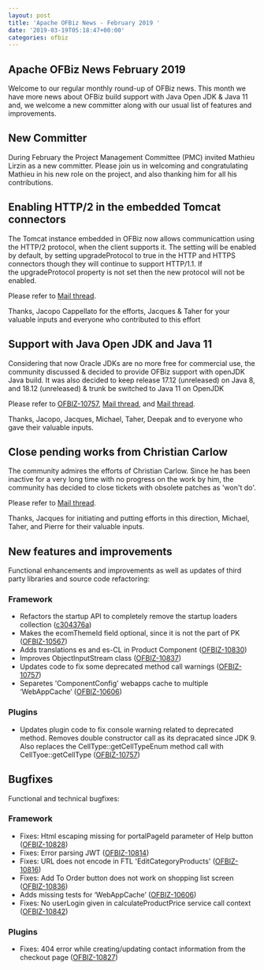 ```yaml
---
layout: post
title: 'Apache OFBiz News - February 2019 '
date: '2019-03-19T05:18:47+00:00'
categories: ofbiz
---
```

<h2>Apache OFBiz News February 2019</h2> 
  <p>Welcome to our regular monthly round-up of OFBiz news. This month we have more news about OFBiz build support with Java Open JDK &amp; Java 11 and, we welcome a new committer along with our usual list of features and improvements.</p> 
  <h2>New Committer</h2> 
  <p>During February the Project Management Committee (PMC) invited Mathieu Lirzin as a new committer. Please join us in welcoming and congratulating Mathieu in his new role on the project, and also thanking him for all his contributions.</p> 
  <h2>Enabling HTTP/2 in the embedded Tomcat connectors</h2> 
  <p>The Tomcat instance embedded in OFBiz now allows&nbsp;<g class="gr_ gr_58 gr-alert gr_spell gr_inline_cards gr_run_anim ContextualSpelling ins-del multiReplace" id="58" data-gr-id="58">communicattion</g>&nbsp;using the HTTP/2 protocol, when the client supports it. The setting will be enabled by default, by setting upgradeProtocol to true in the HTTP and HTTPS connectors though they will continue to support HTTP/1.1. If the&nbsp;<g class="gr_ gr_60 gr-alert gr_spell gr_inline_cards gr_run_anim ContextualSpelling ins-del multiReplace" id="60" data-gr-id="60">upgradeProtocol</g>&nbsp;property is not set then the new protocol will not be enabled.</p> 
  <p>Please refer to <a href="https://markmail.org/message/wg6yqt5tmeujvy5l">Mail thread</a>.</p> 
  <p>Thanks, Jacopo Cappellato for the efforts, Jacques &amp; Taher for your valuable inputs and everyone who contributed to this effort&nbsp;</p> 
  <h2>Support with Java Open JDK and Java 11</h2> 
  <p>Considering that now Oracle JDKs are no more free for commercial use, the community discussed &amp; decided to provide OFBiz support with <g class="gr_ gr_65 gr-alert gr_spell gr_inline_cards gr_run_anim ContextualSpelling ins-del multiReplace" id="65" data-gr-id="65">openJDK</g> Java build. It was also decided to keep release 17.12 (unreleased) on Java 8, and 18.12 (unreleased) &amp; trunk be switched to Java 11 on OpenJDK</p> 
  <p>Please refer to <a href="https://issues.apache.org/jira/browse/OFBIZ-10757">OFBIZ-10757</a>, <a href="https://markmail.org/message/argcnb5ve4wvkik2">Mail thread,</a> and <a href="https://markmail.org/message/argcnb5ve4wvkik2">Mail thread</a>.</p> 
  <p>Thanks, Jacopo, Jacques, Michael, Taher, Deepak and to everyone who gave their valuable inputs.&nbsp;</p> 
  <h2>Close pending works from Christian Carlow</h2> 
  <p>The community admires the efforts of Christian Carlow. Since he has been inactive for a very long time with no progress on the work by him, the community has decided to close tickets with obsolete patches as 'won't do'.</p> 
  <p>Please refer to <a href="https://markmail.org/message/su5t5ebgcbwy27yc">Mail thread</a>.</p> 
  <p>Thanks, Jacques for initiating and putting efforts in this direction, Michael, Taher, and Pierre for their valuable inputs.</p> 
  <h2>New features and improvements</h2>Functional enhancements and improvements as well as updates of <g class="gr_ gr_72 gr-alert gr_spell gr_inline_cards gr_run_anim ContextualSpelling ins-del multiReplace" id="72" data-gr-id="72">third party</g> libraries and source code refactoring:
  
  <h3>Framework</h3> 
  <ul> 
    <li>Refactors the startup API to completely remove the startup loaders collection (<a href="https://labs.nereide.fr/10031/Communautaire/commit/c304376a9953fd7bfc6c44b72fb3e1b2297c3ba3">c304376a</a>)</li> 
    <li>Makes the ecomThemeId field optional, since it is not the part of PK (<a href="https://issues.apache.org/jira/browse/OFBIZ-10567">OFBIZ-10567</a>)</li> 
    <li>Adds translations es and es-CL in Product Component (<a href="https://issues.apache.org/jira/browse/OFBIZ-10830">OFBIZ-10830</a>)</li> 
    <li>Improves ObjectInputStream class (<a href="https://issues.apache.org/jira/browse/OFBIZ-10837">OFBIZ-10837</a>)</li> 
    <li>Updates code to fix some deprecated method call warnings (<a href="https://issues.apache.org/jira/browse/OFBIZ-10757">OFBIZ-10757</a>)</li> 
    <li><g class="gr_ gr_66 gr-alert gr_spell gr_inline_cards gr_run_anim ContextualSpelling ins-del multiReplace" id="66" data-gr-id="66">Separetes</g> 'ComponentConfig' <g class="gr_ gr_67 gr-alert gr_spell gr_inline_cards gr_run_anim ContextualSpelling ins-del multiReplace" id="67" data-gr-id="67">webapps</g> cache to multiple ‘WebAppCache’ (<a href="https://issues.apache.org/jira/browse/OFBIZ-10606">OFBIZ-10606</a>)</li> 
  </ul> 
  <h3>Plugins</h3> 
  <ul> 
    <li>Updates plugin code to fix console warning related to <g class="gr_ gr_73 gr-alert gr_gramm gr_inline_cards gr_run_anim Grammar only-ins replaceWithoutSep" id="73" data-gr-id="73">deprecated</g> method. Removes double constructor call as its <g class="gr_ gr_68 gr-alert gr_spell gr_inline_cards gr_run_anim ContextualSpelling ins-del multiReplace" id="68" data-gr-id="68">depracated</g> since JDK 9. Also replaces the CellType::getCellTypeEnum method call with CellTyoe::getCellType (<a href="https://issues.apache.org/jira/browse/OFBIZ-10757">OFBIZ-10757</a>)</li> 
  </ul> 
  <h2>Bugfixes</h2>Functional and technical bugfixes:
  
  <h3>Framework</h3> 
  <ul> 
    <li>Fixes: Html escaping missing for <g class="gr_ gr_71 gr-alert gr_gramm gr_inline_cards gr_run_anim Grammar only-ins doubleReplace replaceWithoutSep" id="71" data-gr-id="71">portalPageId</g> parameter of Help button (<a href="https://issues.apache.org/jira/browse/OFBIZ-10828">OFBIZ-10828</a>)</li> 
    <li>Fixes: Error parsing JWT (<a href="https://issues.apache.org/jira/browse/OFBIZ-10814">OFBIZ-10814</a>)</li> 
    <li>Fixes: URL does not encode in FTL 'EditCategoryProducts' (<a href="https://issues.apache.org/jira/browse/OFBIZ-10816">OFBIZ-10816</a>)</li> 
    <li>Fixes: Add To Order button does not work on shopping list screen (<a href="https://issues.apache.org/jira/browse/OFBIZ-10836">OFBIZ-10836</a>)</li> 
    <li>Adds missing tests for ‘WebAppCache’ (<a href="https://issues.apache.org/jira/browse/OFBIZ-10606">OFBIZ-10606</a>)</li> 
    <li>Fixes: No userLogin given in <g class="gr_ gr_69 gr-alert gr_spell gr_inline_cards gr_run_anim ContextualSpelling ins-del multiReplace replaceWithoutSep replaceWithoutSep" id="69" data-gr-id="69">calculateProductPrice</g> service call context (<a href="https://issues.apache.org/jira/browse/OFBIZ-10842">OFBIZ-10842</a>)</li> 
  </ul> 
  <h3>Plugins</h3> 
  <ul> 
    <li>Fixes: 404 error while creating/updating contact information from the checkout page (<a href="https://issues.apache.org/jira/browse/OFBIZ-10827">OFBIZ-10827</a>)</li> 
  </ul>
